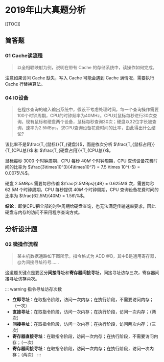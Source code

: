 # 2019年山大真题分析

[[TOC]]

## 简答题

### 01 Cache读流程

> 以全相联映射为例，说明在带有 Cache 的存储系统中，读操作如何完成。

注意如果访问 Cache 缺失，写入 Cache 可能会遇到 Cache 满情况，需要执行 Cache 行替换算法。

### 04 IO设备

> 在程序查询的输入输出系统中，假设不考虑处理时间，每一个查询操作需要100个时钟周期，CPU的时钟频率为40MHz。CPU对鼠标每秒进行30次查询。现有鼠标和硬盘两个设备，鼠标每秒查询30次；硬盘以32位字长被查询，速率为2.5MBps。求CPU查询设备花费时间的比率，由此得出什么结论?

该比率不是$\frac{T_{鼠标}}{T_{键盘}}$，而是依次分析 $\frac{T_{鼠标占用}}{T_{CPU总}}$ 和 $\frac{T_{硬盘占用}}{T_{CPU总}}$。

鼠标每秒 $3000$ 个时钟周期，CPU 每秒 $40M$ 个时钟周期，CPU 查询设备花费时间的比率为 $\frac{3\times10^3}{4\times10^7} = 7.5 \times 10^{-5} = 0.0075\%$。

硬盘 $2.5MBps$ 需要每秒传输 $\frac{2.5MBps}{4B} = 0.625M$ 次，需要每秒 $62.5M$ 个时钟周期，CPU 每秒提供 $40M$ 个时钟周期，CPU 查询设备花费时间的比率为 $\frac{62.5M}{40M} = 1.56\%$。

**结论**：即使CPU把全部的时钟周期给硬盘查询，也无法满足传输速率要求，因此硬盘与内存的访问不采用程序查询方式。

## 分析设计题

### 02 微操作流程

> 某主机数据通路如下图所示。指令格式为 ADD @B，其中B是通用寄存器，@为间接寻址符号......

这道题关键点是要区分**间接寻址**和**寄存器间接寻址**，间接寻址访存三次，寄存器间接寻址访存两次。


::: warning 指令寻址访存次数
- **立即寻址**：在取指令阶段，访问一次内存；在执行阶段，不需要访问内存；（一次）
- **直接寻址**：在取指令阶段，访问一次内存；在执行阶段，访问一次内存；（两次）
- **间接寻址**：在取指令阶段，访问一次内存；在执行阶段，访问两次内存；（三次）
- **寄存器直接寻址**：在取指令阶段，访问一次内存；在执行阶段，不需要访问内存；（一次）
- **寄存器间接寻址**：在取指令阶段，访问一次内存；在执行阶段，访问一次内存；（两次）
:::
